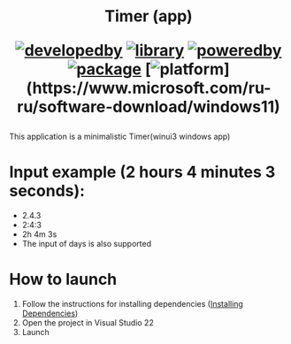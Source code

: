 <h1 align="center">Timer (app)

[![developedby](https://img.shields.io/badge/Developed%20by-nnveter-orange)](https://github.com/nnveter)
[![library](https://img.shields.io/badge/Library-WinUi%203-blueviolet)](https://learn.microsoft.com/ru-ru/windows/apps/winui/)
[![poweredby](https://img.shields.io/badge/Platform-.NET%206-blueviolet)](https://dotnet.microsoft.com)
[![package](https://img.shields.io/badge/Platform-Windows%20App%20Sdk-blueviolet)](https://developer.microsoft.com/ru-ru/windows/downloads/windows-sdk/)
[![platform](https://img.shields.io/badge/Platform-Windows%2011%20(10.0.22621.0)-blueviolet)](https://www.microsoft.com/ru-ru/software-download/windows11)
</h1>

This application is a minimalistic Timer(winui3 windows app)

# Input example (2 hours 4 minutes 3 seconds):
- 2.4.3
- 2:4:3
- 2h 4m 3s
- The input of days is also supported

# How to launch
1. Follow the instructions for installing dependencies ([Installing Dependencies](https://learn.microsoft.com/ru-ru/windows/apps/windows-app-sdk/set-up-your-development-environment?tabs=cs-vs-community%2Ccpp-vs-community%2Cvs-2022-17-1-a%2Cvs-2022-17-1-b))
2. Open the project in Visual Studio 22
3. Launch
